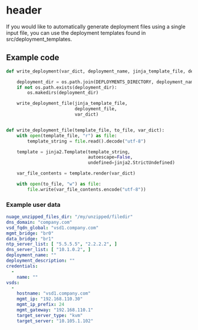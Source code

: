 # header
If you would like to automatically generate deployment files using a single input file, you can use the deployment templates found in src/deployment_templates.




## Example code
```python
def write_deployment(var_dict, deployment_name, jinja_template_file, deployment_file):

    deployment_dir = os.path.join(DEPLOYMENTS_DIRECTORY, deployment_name)
    if not os.path.exists(deployment_dir):
        os.makedirs(deployment_dir)

    write_deployment_file(jinja_template_file,
                          deployment_file,
                          var_dict)


def write_deployment_file(template_file, to_file, var_dict):
    with open(template_file, "r") as file:
        template_string = file.read().decode("utf-8")

    template = jinja2.Template(template_string,
                               autoescape=False,
                               undefined=jinja2.StrictUndefined)

    var_file_contents = template.render(var_dict)

    with open(to_file, "w") as file:
        file.write(var_file_contents.encode("utf-8"))
```

### Example user data
```yaml
nuage_unzipped_files_dir: "/my/unzipped/filedir"
dns_domain: "company.com"
vsd_fqdn_global: "vsd1.company.com"
mgmt_bridge: "br0"
data_bridge: "br1"
ntp_server_list: [ "5.5.5.5", "2.2.2.2", ]
dns_server_list: [ "10.1.0.2", ]
deployment_name: ""
deployment_description: ""
credentials:
  -
    name: ""
vsds:
  -
    hostname: "vsd1.company.com"
    mgmt_ip: "192.168.110.30"
    mgmt_ip_prefix: 24
    mgmt_gateway: "192.168.110.1"
    target_server_type: "kvm"
    target_server: "10.105.1.102"
```
